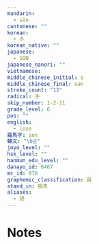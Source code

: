 ```yaml
---
mandarin:
  - sǔn
cantonese: ""
korean:
  - 손
korean_native: ""
japanese:
  - SON
japanese_nanori: ""
vietnamese:
middle_chinese_initial: s
middle_chinese_final: uən
stroke_count: "13"
radical: 手
skip_number: 1-2-11
grade_level: 6
pos: ""
english:
  - lose
羅馬字: son
韓文: "\b손"
joyo_level: ""
hsk_level: ""
hanmun_edu_level: ""
danayo_id: 6467
mc_id: 878
graphemic_classification: 員
stand_in: 損失
aliases:
  - 损
---
```


# Notes
